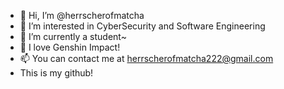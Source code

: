 - 👋 Hi, I’m @herrscherofmatcha
- 👀 I’m interested in CyberSecurity and Software Engineering
- 🌱 I’m currently a student~
- 💞️ I love Genshin Impact!
- 📫 You can contact me at herrscherofmatcha222@gmail.com
- This is my github!

<!---
herrscherofmatcha/herrscherofmatcha is a ✨ special ✨ repository because its `README.md` (this file) appears on your GitHub profile.
You can click the Preview link to take a look at your changes.
--->
